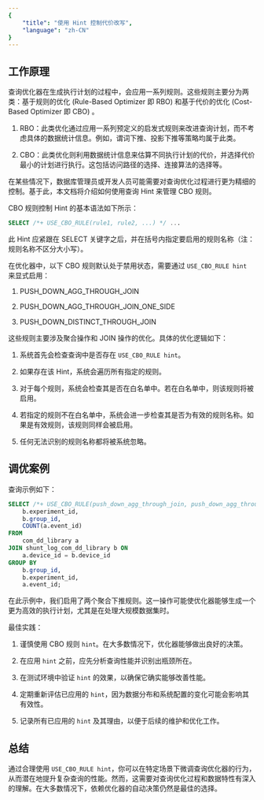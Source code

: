 ```yaml
---
{
    "title": "使用 Hint 控制代价改写",
    "language": "zh-CN"
}
---
```


<!-- 
Licensed to the Apache Software Foundation (ASF) under one
or more contributor license agreements.  See the NOTICE file
distributed with this work for additional information
regarding copyright ownership.  The ASF licenses this file
to you under the Apache License, Version 2.0 (the
"License"); you may not use this file except in compliance
with the License.  You may obtain a copy of the License at

  http://www.apache.org/licenses/LICENSE-2.0

Unless required by applicable law or agreed to in writing,
software distributed under the License is distributed on an
"AS IS" BASIS, WITHOUT WARRANTIES OR CONDITIONS OF ANY
KIND, either express or implied.  See the License for the
specific language governing permissions and limitations
under the License.
-->

## 工作原理

查询优化器在生成执行计划的过程中，会应用一系列规则。这些规则主要分为两类：基于规则的优化 (Rule-Based Optimizer 即 RBO) 和基于代价的优化 (Cost-Based Optimizer 即 CBO) 。

1. RBO：此类优化通过应用一系列预定义的启发式规则来改进查询计划，而不考虑具体的数据统计信息。例如，谓词下推、投影下推等策略均属于此类。

2. CBO：此类优化则利用数据统计信息来估算不同执行计划的代价，并选择代价最小的计划进行执行。这包括访问路径的选择、连接算法的选择等。

在某些情况下，数据库管理员或开发人员可能需要对查询优化过程进行更为精细的控制。基于此，本文档将介绍如何使用查询 Hint 来管理 CBO 规则。

CBO 规则控制 Hint 的基本语法如下所示：

```sql
SELECT /*+ USE_CBO_RULE(rule1, rule2, ...) */ ...
```

此 Hint 应紧跟在 SELECT 关键字之后，并在括号内指定要启用的规则名称（注：规则名称不区分大小写）。

在优化器中，以下 CBO 规则默认处于禁用状态，需要通过 `USE_CBO_RULE hint `来显式启用：

1. PUSH_DOWN_AGG_THROUGH_JOIN

2. PUSH_DOWN_AGG_THROUGH_JOIN_ONE_SIDE

3. PUSH_DOWN_DISTINCT_THROUGH_JOIN

这些规则主要涉及聚合操作和 JOIN 操作的优化。具体的优化逻辑如下：

1. 系统首先会检查查询中是否存在 `USE_CBO_RULE hint`。

2. 如果存在该 Hint，系统会遍历所有指定的规则。

3. 对于每个规则，系统会检查其是否在白名单中。若在白名单中，则该规则将被启用。

4. 若指定的规则不在白名单中，系统会进一步检查其是否为有效的规则名称。如果是有效规则，该规则同样会被启用。

5. 任何无法识别的规则名称都将被系统忽略。

## 调优案例

查询示例如下：

```sql
SELECT /*+ USE_CBO_RULE(push_down_agg_through_join, push_down_agg_through_join_one_side) */    a.event_id,
    b.experiment_id,
    b.group_id,
    COUNT(a.event_id)
FROM
    com_dd_library a
JOIN shunt_log_com_dd_library b ON
    a.device_id = b.device_id
GROUP BY
    b.group_id,
    b.experiment_id,
    a.event_id;
```

在此示例中，我们启用了两个聚合下推规则。这一操作可能使优化器能够生成一个更为高效的执行计划，尤其是在处理大规模数据集时。

最佳实践：

1. 谨慎使用 CBO 规则 `hint`。在大多数情况下，优化器能够做出良好的决策。

2. 在应用 `hint` 之前，应先分析查询性能并识别出瓶颈所在。

3. 在测试环境中验证 `hint` 的效果，以确保它确实能够改善性能。

4. 定期重新评估已应用的 `hint`，因为数据分布和系统配置的变化可能会影响其有效性。

5. 记录所有已应用的 `hint` 及其理由，以便于后续的维护和优化工作。

## 总结

通过合理使用 `USE_CBO_RULE hint`，你可以在特定场景下微调查询优化器的行为，从而潜在地提升复杂查询的性能。然而，这需要对查询优化过程和数据特性有深入的理解。在大多数情况下，依赖优化器的自动决策仍然是最佳的选择。